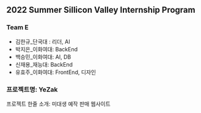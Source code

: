## 2022 Summer Sillicon Valley Internship Program

### Team E
- 김한규_단국대 : 리더, AI
- 박지은_이화여대: BackEnd
- 백승민_이화여대: AI, DB
- 신재용_재능대: BackEnd
- 유효주_이화여대: FrontEnd, 디자인

### 프로젝트명: YeZak
프로젝트 한줄 소개: 미대생 예작 판매 웹사이트



<!--

**Here are some ideas to get you started:**

🙋‍♀️ A short introduction - what is your organization all about?
🌈 Contribution guidelines - how can the community get involved?
👩‍💻 Useful resources - where can the community find your docs? Is there anything else the community should know?
🍿 Fun facts - what does your team eat for breakfast?
🧙 Remember, you can do mighty things with the power of [Markdown](https://docs.github.com/github/writing-on-github/getting-started-with-writing-and-formatting-on-github/basic-writing-and-formatting-syntax)
-->
